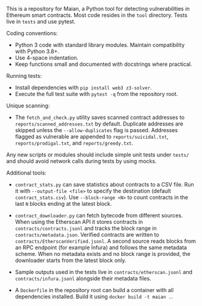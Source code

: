 This is a repository for Maian, a Python tool for detecting vulnerabilities in Ethereum smart contracts. Most code resides in the `tool` directory. Tests live in `tests` and use pytest.

Coding conventions:
- Python 3 code with standard library modules. Maintain compatibility with Python 3.8+.
- Use 4-space indentation.
- Keep functions small and documented with docstrings where practical.

Running tests:
- Install dependencies with `pip install web3 z3-solver`.
- Execute the full test suite with `pytest -q` from the repository root.

Unique scanning:
- The `fetch_and_check.py` utility saves scanned contract addresses to
  `reports/scanned_addresses.txt` by default. Duplicate addresses are skipped
  unless the `--allow-duplicates` flag is passed.
  Addresses flagged as vulnerable are appended to
  `reports/suicidal.txt`, `reports/prodigal.txt`, and `reports/greedy.txt`.

Any new scripts or modules should include simple unit tests under `tests/` and should avoid network calls during tests by using mocks.

Additional tools:

- `contract_stats.py` can save statistics about contracts to a CSV file. Run it with
  `--output-file <file>` to specify the destination (default `contract_stats.csv`).
  Use `--block-range <N>` to count contracts in the last `N` blocks ending at the latest block.
- `contract_downloader.py` can fetch bytecode from different sources. When using
  the Etherscan API it stores contracts in `contracts/contracts.jsonl` and
  tracks the block range in `contracts/metadata.json`. Verified contracts are
  written to `contracts/EtherscanVerified.jsonl`. A second source reads blocks
  from an RPC endpoint (for example Infura) and follows the same metadata
  scheme.
  When no metadata exists and no block range is provided, the downloader starts
  from the latest block only.
- Sample outputs used in the tests live in `contracts/etherscan.jsonl` and
  `contracts/infura.jsonl` alongside their metadata files.

- A `Dockerfile` in the repository root can build a container with all
  dependencies installed. Build it using `docker build -t maian .`.

